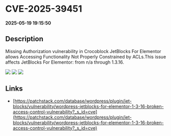 # CVE-2025-39451

**2025-05-19 19:15:50**

## Description
Missing Authorization vulnerability in Crocoblock JetBlocks For Elementor allows Accessing Functionality Not Properly Constrained by ACLs.This issue affects JetBlocks For Elementor: from n/a through 1.3.16.

![](https://img.shields.io/static/v1?label=Score&message=7.5&color=red)
![](https://img.shields.io/static/v1?label=Severity&message=HIGH&color=red)
![](https://img.shields.io/static/v1?label=CWE&message=Auth&color=green)

## Links
- [https://patchstack.com/database/wordpress/plugin/jet-blocks/vulnerability/wordpress-jetblocks-for-elementor-1-3-16-broken-access-control-vulnerability?_s_id=cve](https://patchstack.com/database/wordpress/plugin/jet-blocks/vulnerability/wordpress-jetblocks-for-elementor-1-3-16-broken-access-control-vulnerability?_s_id=cve)
